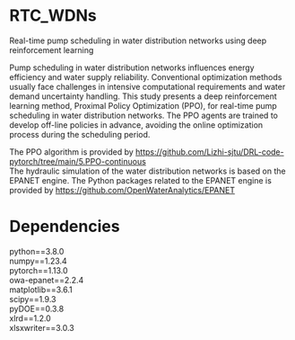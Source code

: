 # RTC_WDNs
Real-time pump scheduling in water distribution networks using deep reinforcement learning

Pump scheduling in water distribution networks influences energy efficiency and water supply reliability. Conventional optimization methods usually face challenges in intensive computational requirements and water demand uncertainty handling. This study presents a deep reinforcement learning method, Proximal Policy Optimization (PPO), for real-time pump scheduling in water distribution networks. The PPO agents are trained to develop off-line policies in advance, avoiding the online optimization process during the scheduling period. 

The PPO algorithm is provided by https://github.com/Lizhi-sjtu/DRL-code-pytorch/tree/main/5.PPO-continuous  
The hydraulic simulation of the water distribution networks is based on the EPANET engine. The Python packages related to the EPANET engine is provided by https://github.com/OpenWaterAnalytics/EPANET

# Dependencies
python==3.8.0  
numpy==1.23.4  
pytorch==1.13.0  
owa-epanet==2.2.4  
matplotlib==3.6.1  
scipy==1.9.3  
pyDOE==0.3.8  
xlrd==1.2.0  
xlsxwriter==3.0.3  



